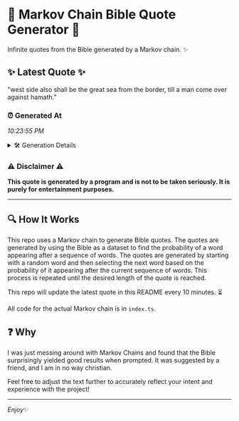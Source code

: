 # 📖 Markov Chain Bible Quote Generator 📖

Infinite quotes from the Bible generated by a Markov chain. ✨

## ✨ Latest Quote ✨
"west side also shall be the great sea from the border, till a man come over against hamath."

### ⏰ Generated At
*10:23:55 PM*

<details>
    <summary>🛠️ Generation Details</summary>
    <p>
        <strong>🌱 Seed:</strong> west<br>
        <strong>🔄 Iterations:</strong> 17<br>
        <strong>📜 Context History:</strong><br>[ west ]: side<br>[ west, side ]: also<br>[ west, side, also ]: shall<br>[ west, side, also, shall ]: be<br>[ west, side, also, shall, be ]: the<br>[ west, side, also, shall, be, the ]: great<br>[ side, also, shall, be, the, great ]: sea<br>[ also, shall, be, the, great, sea ]: from<br>[ shall, be, the, great, sea, from ]: the<br>[ be, the, great, sea, from, the ]: border,<br>[ the, great, sea, from, the, border, ]: till<br>[ great, sea, from, the, border,, till ]: a<br>[ sea, from, the, border,, till, a ]: man<br>[ from, the, border,, till, a, man ]: come<br>[ the, border,, till, a, man, come ]: over<br>[ border,, till, a, man, come, over ]: against<br>[ till, a, man, come, over, against ]: hamath.<br>
    </p>
</details>

### ⚠️ Disclaimer ⚠️
**This quote is generated by a program and is not to be taken seriously. It is purely for entertainment purposes.**

---

## 🔍 How It Works

This repo uses a Markov chain to generate Bible quotes. The quotes are generated by using the Bible as a dataset to find the probability of a word appearing after a sequence of words. The quotes are generated by starting with a random word and then selecting the next word based on the probability of it appearing after the current sequence of words. This process is repeated until the desired length of the quote is reached.

This repo will update the latest quote in this README every 10 minutes. ⏳

All code for the actual Markov chain is in `index.ts`.

## ❓ Why

I was just messing around with Markov Chains and found that the Bible surprisingly yielded good results when prompted. 
It was suggested by a friend, and I am in no way christian.

Feel free to adjust the text further to accurately reflect your intent and experience with the project!

---

*Enjoy*✨
